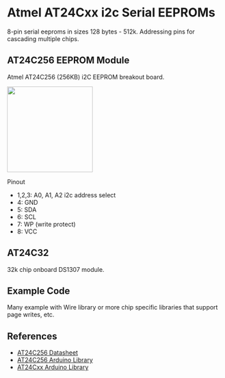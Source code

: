 # Atmel AT24Cxx i2c Serial EEPROMs

8-pin serial eeproms in sizes 128 bytes - 512k. Addressing pins for cascading multiple chips.

## AT24C256 EEPROM Module

Atmel AT24C256 (256KB) i2C EEPROM breakout board.

<img src="serial/eeprom-module.jpg" width="200">

Pinout

* 1,2,3: A0, A1, A2 i2c address select
* 4: GND
* 5: SDA
* 6: SCL
* 7: WP (write protect)
* 8: VCC

## AT24C32

32k chip onboard DS1307 module.

## Example Code

Many example with Wire library or more chip specific libraries that support page writes, etc.

## References

* [AT24C256 Datasheet](https://ww1.microchip.com/downloads/en/DeviceDoc/Atmel-8568-SEEPROM-AT24C256C-Datasheet.pdf)
* [AT24C256 Arduino Library](https://docs.arduino.cc/libraries/at24c256-library/)
* [AT24Cxx Arduino Library](https://github.com/stefangs/arduino-library-at24cxxx)
